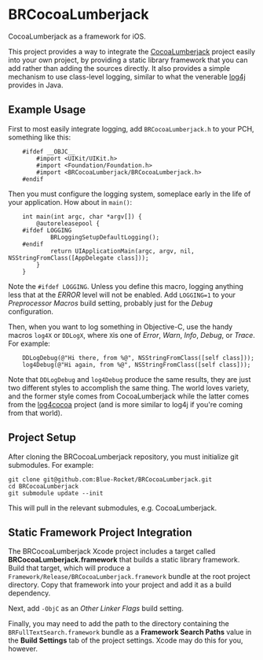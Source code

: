 BRCocoaLumberjack
=================

CocoaLumberjack as a framework for iOS.

This project provides a way to integrate the [CocoaLumberjack](https://github.com/robbiehanson/CocoaLumberjack)
project easily into your own project, by providing a static library
framework that you can add rather than adding the sources directly. It also
provides a simple mechanism to use class-level logging, similar to what
the venerable [log4j](http://logging.apache.org/) provides in Java.

Example Usage
-------------

First to most easily integrate logging, add `BRCocoaLumberjack.h` to your PCH, something like this:

```objc
	#ifdef __OBJC__
		#import <UIKit/UIKit.h>
		#import <Foundation/Foundation.h>
		#import <BRCocoaLumberjack/BRCocoaLumberjack.h>
	#endif
```

Then you must configure the logging system, someplace early in the life of your application. How about in `main()`:

```objc
	int main(int argc, char *argv[]) {
		@autoreleasepool {
	#ifdef LOGGING
			BRLoggingSetupDefaultLogging();
	#endif
			return UIApplicationMain(argc, argv, nil, NSStringFromClass([AppDelegate class]));
		}
	}
```

Note the `#ifdef LOGGING`. Unless you define this macro, logging anything less that at the *ERROR* level will not be enabled. Add `LOGGING=1` to your *Preprocessor Macros* build setting, probably just for the *Debug* configuration.

Then, when you want to log something in Objective-C, use the handy macros `log4X` or `DDLogX`, where `X`is one of *Error*, *Warn*, *Info*, *Debug*, or *Trace*. For example:

```objc
	DDLogDebug(@"Hi there, from %@", NSStringFromClass([self class]));
	log4Debug(@"Hi again, from %@", NSStringFromClass([self class]));
```

Note that `DDLogDebug` and `log4Debug` produce the same results, they are just two different styles to accomplish the same thing. The world loves variety, and the former style comes from CocoaLumberjack while the latter comes from the [log4cocoa](http://log4cocoa.sourceforge.net/) project (and is more similar to log4j if you're coming from that world).

Project Setup
-------------

After cloning the BRCocoaLumberjack repository, you must initialize git submodules.
For example:

	git clone git@github.com:Blue-Rocket/BRCocoaLumberjack.git
	cd BRCocoaLumberjack
	git submodule update --init
	
This will pull in the relevant submodules, e.g. CocoaLumberjack.

Static Framework Project Integration
------------------------------------

The BRCocoaLumberjack Xcode project includes a target called 
**BRCocoaLumberjack.framework** that builds a static library framework. Build 
that target, which will produce a `Framework/Release/BRCocoaLumberjack.framework` bundle at the root project directory. Copy that framework into your project and add it
as a build dependency.

Next, add `-ObjC` as an *Other Linker Flags* build setting.

Finally, you may need to add the path to the directory containing the 
`BRFullTextSearch.framework` bundle as a **Framework Search Paths** value
in the **Build Settings** tab of the project settings. Xcode may do this for you, however.
